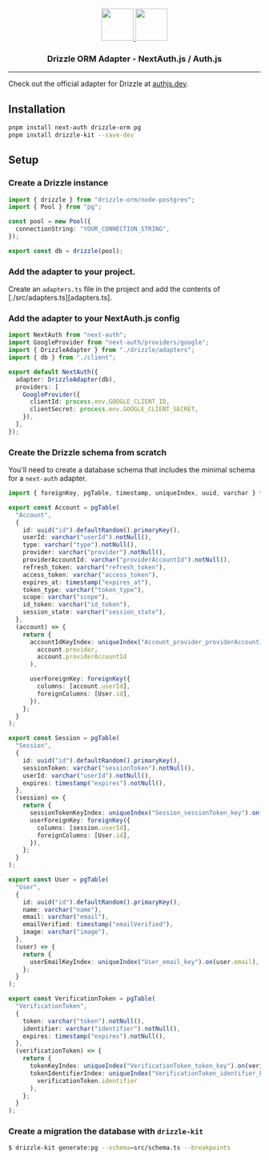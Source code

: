 <p align="center">
  <br/>
  <a href="https://authjs.dev" target="_blank">
    <img height="64px" src="https://authjs.dev/img/logo/logo-sm.png" />
  </a>
  <a href="https://github.com/drizzle-team/drizzle-orm" target="_blank">
    <img height="64px" src="https://pbs.twimg.com/profile_images/1598308842391179266/CtXrfLnk_400x400.jpg"/>
  </a>
  <h3 align="center"><b>Drizzle ORM Adapter</b> - NextAuth.js / Auth.js</h3>
</p>

---

Check out the official adapter for Drizzle at [authjs.dev](https://authjs.dev/reference/adapter/drizzle).

## Installation

```bash
pnpm install next-auth drizzle-orm pg
pnpm install drizzle-kit --save-dev
```

## Setup

### Create a Drizzle instance

```ts
import { drizzle } from "drizzle-orm/node-postgres";
import { Pool } from "pg";

const pool = new Pool({
  connectionString: "YOUR_CONNECTION_STRING",
});

export const db = drizzle(pool);
```

### Add the adapter to your project.

Create an `adapters.ts` file in the project and add the contents of [./src/adapters.ts][adapters.ts].

### Add the adapter to your NextAuth.js config

```ts
import NextAuth from "next-auth";
import GoogleProvider from "next-auth/providers/google";
import { DrizzleAdapter } from "./drizzle/adapters";
import { db } from "./client";

export default NextAuth({
  adapter: DrizzleAdapter(db),
  providers: [
    GoogleProvider({
      clientId: process.env.GOOGLE_CLIENT_ID,
      clientSecret: process.env.GOOGLE_CLIENT_SECRET,
    }),
  ],
});
```

### Create the Drizzle schema from scratch

You'll need to create a database schema that includes the minimal schema for a `next-auth` adapter.

```ts
import { foreignKey, pgTable, timestamp, uniqueIndex, uuid, varchar } from "drizzle-orm/pg-core";

export const Account = pgTable(
  "Account",
  {
    id: uuid("id").defaultRandom().primaryKey(),
    userId: varchar("userId").notNull(),
    type: varchar("type").notNull(),
    provider: varchar("provider").notNull(),
    providerAccountId: varchar("providerAccountId").notNull(),
    refresh_token: varchar("refresh_token"),
    access_token: varchar("access_token"),
    expires_at: timestamp("expires_at"),
    token_type: varchar("token_type"),
    scope: varchar("scope"),
    id_token: varchar("id_token"),
    session_state: varchar("session_state"),
  },
  (account) => {
    return {
      accountIdKeyIndex: uniqueIndex("Account_provider_providerAccountId_key").on(
        account.provider,
        account.providerAccountId
      ),

      userForeignKey: foreignKey({
        columns: [account.userId],
        foreignColumns: [User.id],
      }),
    };
  }
);

export const Session = pgTable(
  "Session",
  {
    id: uuid("id").defaultRandom().primaryKey(),
    sessionToken: varchar("sessionToken").notNull(),
    userId: varchar("userId").notNull(),
    expires: timestamp("expires").notNull(),
  },
  (session) => {
    return {
      sessionTokenKeyIndex: uniqueIndex("Session_sessionToken_key").on(session.sessionToken),
      userForeignKey: foreignKey({
        columns: [session.userId],
        foreignColumns: [User.id],
      }),
    };
  }
);

export const User = pgTable(
  "User",
  {
    id: uuid("id").defaultRandom().primaryKey(),
    name: varchar("name"),
    email: varchar("email"),
    emailVerified: timestamp("emailVerified"),
    image: varchar("image"),
  },
  (user) => {
    return {
      userEmailKeyIndex: uniqueIndex("User_email_key").on(user.email),
    };
  }
);

export const VerificationToken = pgTable(
  "VerificationToken",
  {
    token: varchar("token").notNull(),
    identifier: varchar("identifier").notNull(),
    expires: timestamp("expires").notNull(),
  },
  (verificationToken) => {
    return {
      tokenKeyIndex: uniqueIndex("VerificationToken_token_key").on(verificationToken.token),
      tokenIdentifierIndex: uniqueIndex("VerificationToken_identifier_key").on(
        verificationToken.identifier
      ),
    };
  }
);
```

### Create a migration the database with `drizzle-kit`

```bash
$ drizzle-kit generate:pg --schema=src/schema.ts --breakpoints
```
